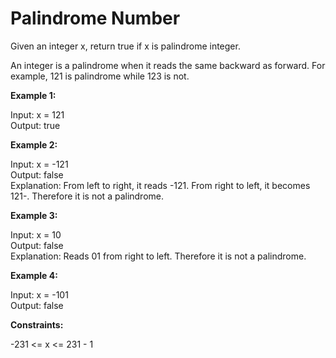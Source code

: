 # Palindrome Number

Given an integer x, return true if x is palindrome integer.

An integer is a palindrome when it reads the same backward as forward. For example, 121 is palindrome while 123 is not.

**Example 1:**

Input: x = 121<br>
Output: true

**Example 2:**

Input: x = -121<br>
Output: false<br>
Explanation: From left to right, it reads -121. From right to left, it becomes 121-. Therefore it is not a palindrome.

**Example 3:**

Input: x = 10<br>
Output: false<br>
Explanation: Reads 01 from right to left. Therefore it is not a palindrome.

**Example 4:**

Input: x = -101<br>
Output: false
 
**Constraints:**

-231 <= x <= 231 - 1
